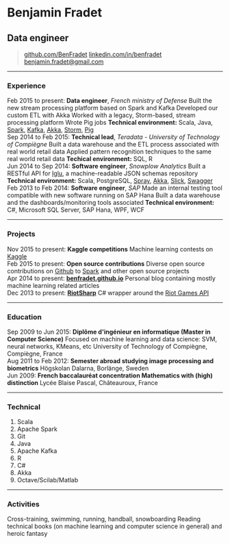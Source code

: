 # Benjamin Fradet
## Data engineer

> [github.com/BenFradet](https://github.com/BenFradet)
> [linkedin.com/in/benfradet](https://www.linkedin.com/in/benfradet)
> [&#98;&#101;&#110;&#106;&#97;&#109;&#105;&#110;&#46;&#102;&#114;&#97;&#100;&#101;&#116;&#64;&#103;&#109;&#97;&#105;&#108;&#46;&#99;&#111;&#109;](mailto:&#98;&#101;&#110;&#106;&#97;&#109;&#105;&#110;&#46;&#102;&#114;&#97;&#100;&#101;&#116;&#64;&#103;&#109;&#97;&#105;&#108;&#46;&#99;&#111;&#109;)

------

### Experience

Feb 2015 to present: **Data engineer**, *French ministry of Defense*
    Built the new stream processing platform based on Spark and Kafka
    Developed our custom ETL with Akka
    Worked with a legacy, Storm-based, stream processing platform
    Wrote Pig jobs
    **Technical environment:** Scala, Java, [Spark](http://spark.apache.org/), [Kafka](http://kafka.apache.org/), [Akka](http://akka.io/), [Storm](http://storm.apache.org), [Pig](http://pig.apache.org)<br>
Sep 2014 to Feb 2015: **Technical lead**, *Teradata - University of Technology of Compiègne*
    Built a data warehouse and the ETL process associated with real world retail data
    Applied pattern recognition techniques to the same real world retail data
    **Techical environment:** SQL, R<br>
Jun 2014 to Sep 2014: **Software engineer**, *Snowplow Analytics*
    Built a RESTful API for [Iglu](https://github.com/snowplow/iglu), a machine-readable JSON schemas repository
    **Technical environment:** Scala, PostgreSQL, [Spray](http://spray.io/), [Akka](http://akka.io/), [Slick](http://slick.typesafe.com/), [Swagger](http://swagger.io/)<br>
Feb 2013 to Feb 2014: **Software engineer**, *SAP*
    Made an internal testing tool compatible with new software running on SAP Hana
    Built a data warehouse and the dashboards/monitoring tools associated
    **Technical environment:** C#, Microsoft SQL Server, SAP Hana, WPF, WCF

------

### Projects

Nov 2015 to present: **Kaggle competitions**
    Machine learning contests on [Kaggle](https://www.kaggle.com/)<br>
Feb 2015 to present: **Open source contributions**
    Diverse open source contributions on [Github](https://github.com/benfradet) to [Spark](https://github.com/apache/spark/pulls?utf8=%E2%9C%93&q=is%3Apr+author%3ABenFradet) and other open source projects<br>
Apr 2014 to present: **[benfradet.github.io](http://benfradet.github.io/)**
    Personal blog containing mostly machine learning related articles<br>
Dec 2013 to present: **[RiotSharp](https://github.com/BenFradet/RiotSharp)**
    C# wrapper around the [Riot Games API](https://developer.riotgames.com)<br>

------

### Education

Sep 2009 to Jun 2015: **Diplôme d'ingénieur en informatique (Master in Computer Science)**
    Focused on machine learning and data science: SVM, neural networks, KMeans, etc
    University of Technology of Compiègne, Compiègne, France<br>
Aug 2011 to Feb 2012: **Semester abroad studying image processing and biometrics**
    Högskolan Dalarna, Borlänge, Sweden<br>
Jun 2009: **French baccalauréat concentration Mathematics with (high) distinction**
    Lycée Blaise Pascal, Châteauroux, France

------

### Technical

1. Scala
1. Apache Spark
1. Git
1. Java
1. Apache Kafka
1. R
1. C#
1. Akka
1. Octave/Scilab/Matlab

------

### Activities

Cross-training, swimming, running, handball, snowboarding
Reading technical books (on machine learning and computer science in general)
and heroic fantasy

